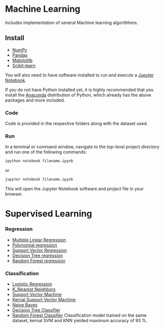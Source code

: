 
# Machine Learning

Includes implementation of several Machine learning algorithhms.


## Install

 - [NumPy](https://numpy.org/)
 - [Pandas](http://pandas.pydata.org/)
 - [Matplotlib](https://matplotlib.org/)
 - [Scikit-learn](https://scikit-learn.org/stable/)

You will also need to have software installed to run and execute a [Jupyter Notebook](http://jupyter.org/install.html).

If you do not have Python installed yet, it is highly recommended that you install the [Anaconda](https://www.anaconda.com/download/) distribution of Python, which already has the above packages and more included. 

### Code

Code is provided in the respective folders along with the dataset used.

### Run

In a terminal or command window, navigate to the top-level project directory and run one of the following commands:

```bash
ipython notebook filename.ipynb
```  
or
```bash
jupyter notebook filename.ipynb
```

This will open the Jupyter Notebook software and project file in your browser.

# Supervised Learning
### Regression
- [Multiple Linear Regression](https://github.com/tharika01/Machine-Learning/blob/main/Regression/multiple_linear_regression.ipynb)
- [Polynomial regression](https://github.com/tharika01/Machine-Learning/blob/main/Regression/polynomial_regression.ipynb)
- [Support Vector Regression](https://github.com/tharika01/Machine-Learning/blob/main/Regression/support_vector_regression.ipynb)
- [Decision Tree regression](https://github.com/tharika01/Machine-Learning/blob/main/Regression/decision_tree_regression.ipynb)
- [Random Forest regression](https://github.com/tharika01/Machine-Learning/blob/main/Regression/random_forest_regression.ipynb)

### Classification

- [Logistic Regression](https://github.com/tharika01/Machine-Learning/blob/main/Classification/logistic_regression.ipynb)
- [K_Nearest Neighbors](https://github.com/tharika01/Machine-Learning/blob/main/Classification/knn.ipynb)
- [Support Vector Machine](https://github.com/tharika01/Machine-Learning/blob/main/Classification/svm.ipynb)
- [Kernal Support Vector Machine](https://github.com/tharika01/Machine-Learning/blob/main/Classification/kernal_svm.ipynb)
- [Naive Bayes](https://github.com/tharika01/Machine-Learning/blob/main/Classification/Naive_bayes.ipynb)
- [Decision Tree Classifier](https://github.com/tharika01/Machine-Learning/blob/main/Classification/Decision%20Tree%20Classification.ipynb)
- [Random Forest Classifier](https://github.com/tharika01/Machine-Learning/blob/main/Classification/Random%20Forest%20Classifier.ipynb)
Classification model trained on the  same dataset, kernal SVM and KNN yielded maximum accuracy of 93 %.

